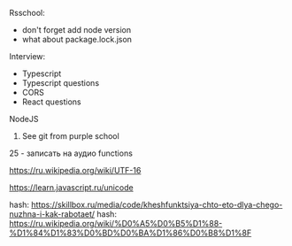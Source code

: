 Rsschool:
- don't forget add node version
- what about package.lock.json

Interview:
- Typescript
- Typescript questions
- CORS
- React questions

NodeJS
1. See git from purple school


25 - записать на аудио functions


https://ru.wikipedia.org/wiki/UTF-16

https://learn.javascript.ru/unicode

hash: https://skillbox.ru/media/code/kheshfunktsiya-chto-eto-dlya-chego-nuzhna-i-kak-rabotaet/
hash: https://ru.wikipedia.org/wiki/%D0%A5%D0%B5%D1%88-%D1%84%D1%83%D0%BD%D0%BA%D1%86%D0%B8%D1%8F